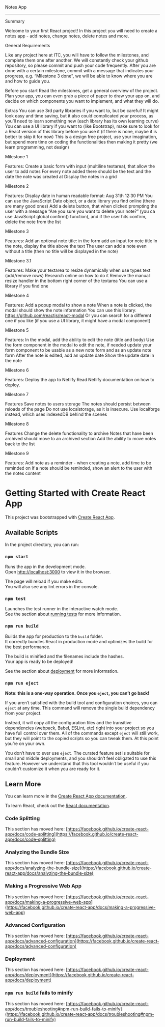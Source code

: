 Notes App
______________________________________________________________________________________

Summary

Welcome to your first React project!
In this project you will need to create a notes app - add notes, change notes, delete notes and more.

General Requirements

Like any project here at ITC, you will have to follow the milestones, and complete them one after another.
We will constantly check your github repository, so please commit and push your code frequently.
After you are done with a certain milestone, commit with a message that indicates your progress, e.g. “Milestone 3 done”, we will be able to know where you are and how to guide you.

Before you start
Read the milestones, get a general overview of the project.
Plan your app, you can even grab a piece of paper to draw your app on, and decide on which components you want to implement, and what they will do.

Extras
You can use 3rd party libraries if you want to, but be careful! It might look easy and time saving, but it also could complicated your process, as you’ll need to learn something new (each library has its own learning curve)
You can use a UI library if you want to (like Bootstrap), make sure to look for a React version of this library before you use it (if there is none, maybe it is better to skip it for now)
This is a design free project, use your imagination, but spend more time on coding the functionalities then making it pretty (we learn programming, not design)



Milestone 1

Features:
Create a basic form with input (multiline textarea), that allow the user to add notes
For every note added there should be the text and the date the note was created at
Display the notes in a grid



Milestone 2

Features:
Display date in human readable format: Aug 31th 12:30 PM
You can use the JavaScript Date object, or a date library you find online (there are many good ones)
Add a delete button, that when clicked prompting the user with a message “Are you sure you want to delete your note?” (you ca use JavaScript global confirm() function), and if the user hits confirm, delete the note from the list 



Milestone 3

Features:
Add an optional note title: in the form add an input for note title
In the note, display the title above the text
The user can add a note even without a title (then no title will be displayed in the note)


Milestone 3.1

Features:
Make your textarea to resize dynamically when use types text (add/remove rows)
Research online on how to do it
Remove the manual resize handler in the bottom right corner of the textarea 
You can use a library if you find one

Milestone 4

Features:
Add a popup modal to show a note
When a note is clicked, the modal should show the note information
You can use this library: https://github.com/reactjs/react-modal
Or you can search for a different one if you like (if you use a UI library, it might have a modal component)


Milestone 5

Features:
In the modal, add the ability to edit the note (title and body)
Use the form component in the modal to edit the note, if needed update your form component to be usable as a new note form and as an update note form
After the note is edited, add an update date
Show the update date in the note



Milestone 6

Features:
Deploy the app to Netlify
Read Netlify documentation on how to deploy.


Milestone 7

Features
Save notes to users storage
The notes should persist between reloads of the page
Do not use localstorage, as it is insecure. Use localforge instead, which uses indexedDB behind the scenes

Milestone 8

Features
Change the delete functionality to archive
Notes that have been archived should move to an archived section
Add the ability to move notes back to the list

Milestone 9

Features:
Add note as a reminder - when creating a note, add time to be reminded on
If a note should be reminded, show an alert to the user with the notes content


# Getting Started with Create React App

This project was bootstrapped with [Create React App](https://github.com/facebook/create-react-app).

## Available Scripts

In the project directory, you can run:

### `npm start`

Runs the app in the development mode.\
Open [http://localhost:3000](http://localhost:3000) to view it in the browser.

The page will reload if you make edits.\
You will also see any lint errors in the console.

### `npm test`

Launches the test runner in the interactive watch mode.\
See the section about [running tests](https://facebook.github.io/create-react-app/docs/running-tests) for more information.

### `npm run build`

Builds the app for production to the `build` folder.\
It correctly bundles React in production mode and optimizes the build for the best performance.

The build is minified and the filenames include the hashes.\
Your app is ready to be deployed!

See the section about [deployment](https://facebook.github.io/create-react-app/docs/deployment) for more information.

### `npm run eject`

**Note: this is a one-way operation. Once you `eject`, you can’t go back!**

If you aren’t satisfied with the build tool and configuration choices, you can `eject` at any time. This command will remove the single build dependency from your project.

Instead, it will copy all the configuration files and the transitive dependencies (webpack, Babel, ESLint, etc) right into your project so you have full control over them. All of the commands except `eject` will still work, but they will point to the copied scripts so you can tweak them. At this point you’re on your own.

You don’t have to ever use `eject`. The curated feature set is suitable for small and middle deployments, and you shouldn’t feel obligated to use this feature. However we understand that this tool wouldn’t be useful if you couldn’t customize it when you are ready for it.

## Learn More

You can learn more in the [Create React App documentation](https://facebook.github.io/create-react-app/docs/getting-started).

To learn React, check out the [React documentation](https://reactjs.org/).

### Code Splitting

This section has moved here: [https://facebook.github.io/create-react-app/docs/code-splitting](https://facebook.github.io/create-react-app/docs/code-splitting)

### Analyzing the Bundle Size

This section has moved here: [https://facebook.github.io/create-react-app/docs/analyzing-the-bundle-size](https://facebook.github.io/create-react-app/docs/analyzing-the-bundle-size)

### Making a Progressive Web App

This section has moved here: [https://facebook.github.io/create-react-app/docs/making-a-progressive-web-app](https://facebook.github.io/create-react-app/docs/making-a-progressive-web-app)

### Advanced Configuration

This section has moved here: [https://facebook.github.io/create-react-app/docs/advanced-configuration](https://facebook.github.io/create-react-app/docs/advanced-configuration)

### Deployment

This section has moved here: [https://facebook.github.io/create-react-app/docs/deployment](https://facebook.github.io/create-react-app/docs/deployment)

### `npm run build` fails to minify

This section has moved here: [https://facebook.github.io/create-react-app/docs/troubleshooting#npm-run-build-fails-to-minify](https://facebook.github.io/create-react-app/docs/troubleshooting#npm-run-build-fails-to-minify)
